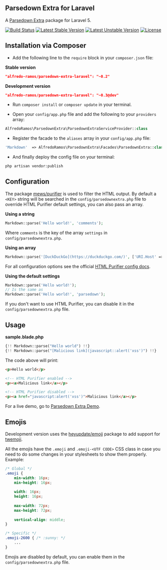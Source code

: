 ## Parsedown Extra for Laravel
A [Parsedown Extra](https://github.com/erusev/parsedown-extra) package for Laravel 5.

[![Build Status](https://img.shields.io/travis/AlfredoRamos/parsedown-extra-laravel/master.svg?style=flat-square)](https://travis-ci.org/AlfredoRamos/parsedown-extra-laravel) [![Latest Stable Version](https://img.shields.io/github/tag/AlfredoRamos/parsedown-extra-laravel.svg?style=flat-square&label=stable)](https://github.com/AlfredoRamos/parsedown-extra-laravel/releases) [![Latest Unstable Version](https://img.shields.io/packagist/vpre/alfredo-ramos/parsedown-extra-laravel.svg?style=flat-square&label=unstable)](https://packagist.org/packages/alfredo-ramos/parsedown-extra-laravel) [![License](https://img.shields.io/packagist/l/alfredo-ramos/parsedown-extra-laravel.svg?style=flat-square)](https://packagist.org/packages/alfredo-ramos/parsedown-extra-laravel)

## Installation via Composer
* Add the following line to the ```require``` block in your ```composer.json``` file:

**Stable version**
```json
"alfredo-ramos/parsedown-extra-laravel": "~0.2"
```

**Development version**
```json
"alfredo-ramos/parsedown-extra-laravel": "~0.3@dev"
```

* Run ```composer install``` or ```composer update``` in your terminal.

* Open your ```config/app.php``` file and add the following to your ```providers``` array:

```php
AlfredoRamos\ParsedownExtra\ParsedownExtraServiceProvider::class
```

* Register the facade to the ```aliases``` array in your ```config/app.php``` file:

```php
'Markdown'  => AlfredoRamos\ParsedownExtra\Facades\ParsedownExtra::class
```

* And finally deploy the config file on your terminal:

```bash
php artisan vendor:publish
```

## Configuration
The package [mews/purifier](https://packagist.org/packages/mews/purifier) is used to filter the HTML output. By default a ```<KEY>``` string will be searched in the ```config/parsedownextra.php``` file to override HTML Purifier default settings, you can also pass an array.

**Using a string**
```php
Markdown::parse('Hello world!', 'comments');
```

Where ```comments``` is the key of the array ```settings``` in ```config/parsedownextra.php```.

**Using an array**
```php
Markdown::parse('[DuckDuckGo](https://duckduckgo.com/)', ['URI.Host' => 'localhost', 'URI.DisableExternal' => true]);
```

For all configuration options see the official [HTML Purifier config docs](http://htmlpurifier.org/live/configdoc/plain.html).

**Using the default settings**
```php
Markdown::parse('Hello world!');
// Is the same as
Markdown::parse('Hello world!', 'parsedown');
```

If you don't want to use HTML Purifier, you can disable it in the ```config/parsedownextra.php``` file.

## Usage

**sample.blade.php**
```php
{!! Markdown::parse("Hello world") !!}
{!! Markdown::parse("[Malicious link](javascript::alert('xss')") !!}
```

The code above will print:

```html
<p>Hello world</p>

<!-- HTML Purifier enabled -->
<p><a>Malicious link</a></p>

<!-- HTML Purifier disabled -->
<p><a href="javascript:alert('xss')">Malicious link</a></p>
```

For a live demo, go to [Parsedown Extra Demo](http://parsedown.org/extra/).

## Emojis
Development version uses the [heyupdate/emoji](https://packagist.org/packages/heyupdate/emoji) package to add support for [twemoji](https://github.com/twitter/twemoji).

All the emojis have the ```.emoji``` and ```.emoji-<UTF CODE>``` CSS class in case you need to do some changes in your stylesheets to show them properly. Example:

```css
/* Global */
.emoji {
	min-width: 16px;
	min-height: 16px;
	
	width: 16px;
	height: 16px;
	
	max-width: 72px;
	max-height: 72px;
	
	vertical-align: middle;
}

/* Specific */
.emoji-2600 { /* :sunny: */
	...
}
```

Emojis are disabled by default, you can enable them in the ```config/parsedownextra.php``` file.